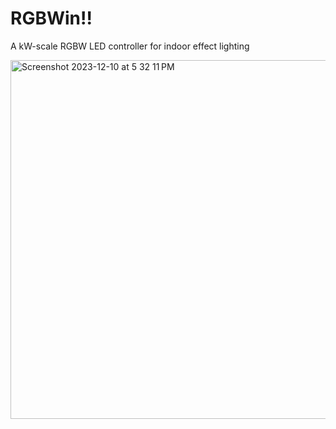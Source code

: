 # RGBWin!!
A kW-scale RGBW LED controller for indoor effect lighting


<img width="574" alt="Screenshot 2023-12-10 at 5 32 11 PM" src="https://github.com/Eemac/RGBWin/assets/28767801/ad1ab095-c542-4836-8884-749ac21fb7bb">
